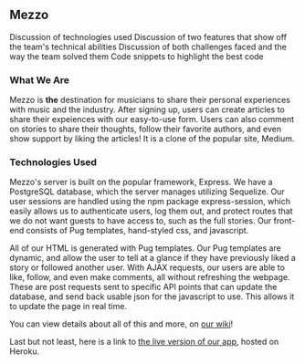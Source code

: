 ## Mezzo
<!-- Brief explanation of what the app is and does
Link to live site
Link to wiki docs -->
Discussion of technologies used
Discussion of two features that show off the team's technical abilities
Discussion of both challenges faced and the way the team solved them
Code snippets to highlight the best code

### What We Are

Mezzo is **the** destination for musicians to share their personal experiences with music and the industry. After signing up, users can create articles to share their expeiences with our easy-to-use form. Users can also comment on stories to share their thoughts, follow their favorite authors, and even show support by liking the articles! It is a clone of the popular site, Medium.

### Technologies Used

Mezzo's server is built on the popular framework, Express. We have a PostgreSQL database, which the server manages utilizing Sequelize. Our user sessions are handled using the npm package express-session, which easily allows us to authenticate users, log them out, and protect routes that we do not want guests to have access to, such as the full stories. Our front-end consists of Pug templates, hand-styled css, and javascript.

All of our HTML is generated with Pug templates. Our Pug templates are dynamic, and allow the user to tell at a glance if they have previously liked a story or followed another user. With AJAX requests, our users are able to like, follow, and even make comments, all without refreshing the webpage. These are post requests sent to specific API points that can update the database, and send back usable json for the javascript to use. This allows it to update the page in real time.


You can view details about all of this and more, on [our wiki](https://github.com/sal-wav/Mezzo/wiki)!

Last but not least, here is a link to [the live version of our app](https://mezzo-app.herokuapp.com/), hosted on Heroku.
